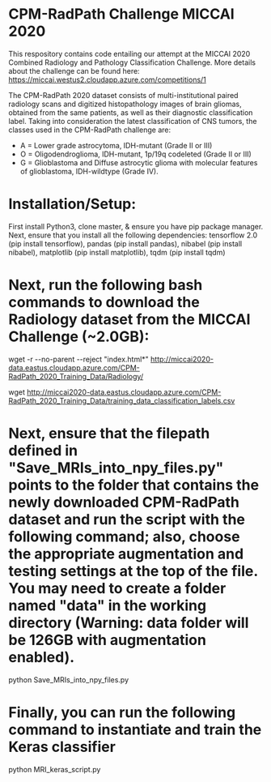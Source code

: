 # CPM-RadPath Challenge MICCAI 2020 
This respository contains code entailing our attempt at the MICCAI 2020 Combined Radiology and Pathology Classification Challenge. More details about the challenge can be found here: https://miccai.westus2.cloudapp.azure.com/competitions/1

The CPM-RadPath 2020 dataset consists of multi-institutional paired radiology scans and digitized histopathology
images of brain gliomas, obtained from the same patients, as well as their diagnostic classification label. Taking
into consideration the latest classification of CNS tumors, the classes used in the CPM-RadPath challenge are:
- A = Lower grade astrocytoma, IDH-mutant (Grade II or III)
- O = Oligodendroglioma, IDH-mutant, 1p/19q codeleted (Grade II or III)
- G = Glioblastoma and Diffuse astrocytic glioma with molecular features of glioblastoma, IDH-wildtype (Grade IV).

# Installation/Setup:
First install Python3, clone master, & ensure you have pip package manager. Next, ensure that you install all the following dependencies: tensorflow 2.0 (pip install tensorflow), pandas (pip install pandas), nibabel (pip install nibabel), matplotlib (pip install matplotlib), tqdm (pip install tqdm)

# Next, run the following bash commands to download the Radiology dataset from the MICCAI Challenge (~2.0GB):

wget -r --no-parent --reject "index.html*" http://miccai2020-data.eastus.cloudapp.azure.com/CPM-RadPath_2020_Training_Data/Radiology/

wget http://miccai2020-data.eastus.cloudapp.azure.com/CPM-RadPath_2020_Training_Data/training_data_classification_labels.csv

# Next, ensure that the filepath defined in "Save_MRIs_into_npy_files.py" points to the folder that contains the newly downloaded CPM-RadPath dataset and run the script with the following command; also, choose the appropriate augmentation and testing settings at the top of the file.  You may need to create a folder named "data" in the working directory (Warning: data folder will be 126GB with augmentation enabled).

python Save_MRIs_into_npy_files.py

# Finally, you can run the following command to instantiate and train the Keras classifier

python MRI_keras_script.py
